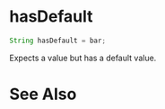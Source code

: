 # hasDefault

```javascript
String hasDefault = bar;
```

Expects a value but has a default value.

# See Also

